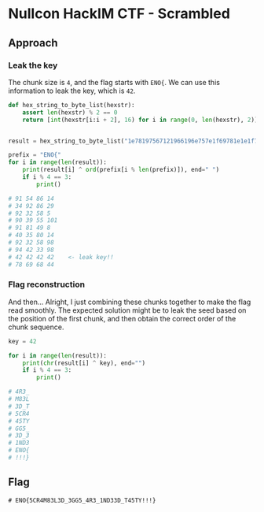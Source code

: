 # Nullcon HackIM CTF - Scrambled

## Approach

### Leak the key

The chunk size is `4`, and the flag starts with `ENO{`. We can use this information to leak the key, which is `42`.

```python
def hex_string_to_byte_list(hexstr):
    assert len(hexstr) % 2 == 0
    return [int(hexstr[i:i + 2], 16) for i in range(0, len(hexstr), 2)]


result = hex_string_to_byte_list("1e78197567121966196e757e1f69781e1e1f7e736d6d1f75196e75191b646e196f6465510b0b0b57")

prefix = "ENO{"
for i in range(len(result)):
    print(result[i] ^ ord(prefix[i % len(prefix)]), end=" ")
    if i % 4 == 3:
        print()

# 91 54 86 14
# 34 92 86 29
# 92 32 58 5
# 90 39 55 101
# 91 81 49 8
# 40 35 80 14
# 92 32 58 98
# 94 42 33 98
# 42 42 42 42    <- leak key!!
# 78 69 68 44
```

### Flag reconstruction

And then... Alright, I just combining these chunks together to make the flag read smoothly. The expected solution might be to leak the seed based on the position of the first chunk, and then obtain the correct order of the chunk sequence.

```python
key = 42

for i in range(len(result)):
    print(chr(result[i] ^ key), end="")
    if i % 4 == 3:
        print()

# 4R3_
# M83L
# 3D_T
# 5CR4
# 45TY
# GG5_
# 3D_3
# 1ND3
# ENO{
# !!!}
```

## Flag

```
# ENO{5CR4M83L3D_3GG5_4R3_1ND33D_T45TY!!!}
```
